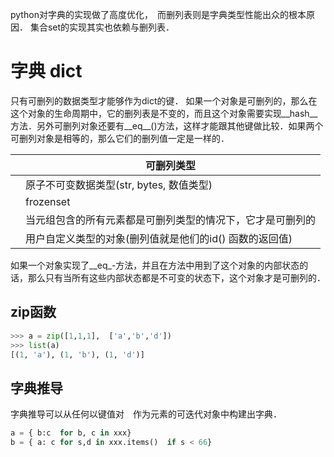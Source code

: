 python对字典的实现做了高度优化，　而删列表则是字典类型性能出众的根本原因．
集合set的实现其实也依赖与删列表．

# 字典 dict
只有可删列的数据类型才能够作为dict的键．
如果一个对象是可删列的，那么在这个对象的生命周期中，它的删列表是不变的，而且这个对象需要实现__hash__方法．另外可删列对象还要有__eq__()方法，这样才能跟其他键做比较．如果两个可删列对象是相等的，那么它们的删列值一定是一样的．

||可删列类型|
|-----|-----|
||原子不可变数据类型(str,  bytes,  数值类型)|
||frozenset|
||当元组包含的所有元素都是可删列类型的情况下，它才是可删列的|
||用户自定义类型的对象(删列值就是他们的id() 函数的返回值)|

如果一个对象实现了__eq_-方法，并且在方法中用到了这个对象的内部状态的话，那么只有当所有这些内部状态都是不可变的状态下，这个对象才是可删列的．

## zip函数	
```python
>>> a = zip([1,1,1],  ['a','b','d'])
>>> list(a)
[(1, 'a'), (1, 'b'), (1, 'd')]
```
## 字典推导
字典推导可以从任何以键值对　作为元素的可迭代对象中构建出字典．
```python
a = { b:c  for b, c in xxx}
b = { a: c for s,d in xxx.items()  if s < 66}
```
